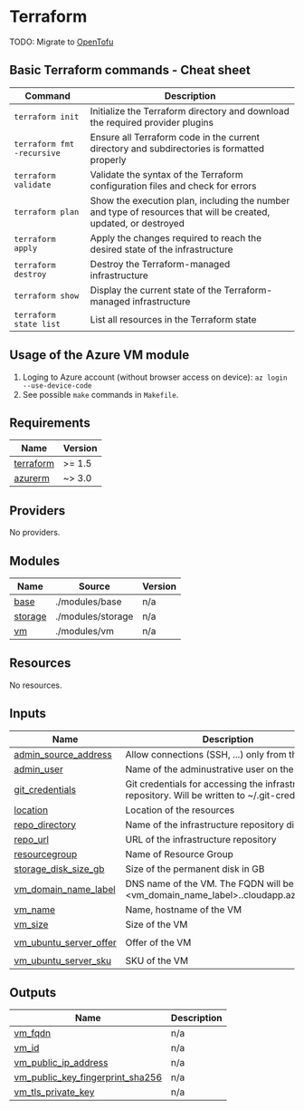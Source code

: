 # Terraform

TODO: Migrate to [OpenTofu](https://opentofu.org/)

## Basic Terraform commands - Cheat sheet

| Command                    | Description                                                                                                     |
| -------------------------- | --------------------------------------------------------------------------------------------------------------- |
| `terraform init`           | Initialize the Terraform directory and download the required provider plugins                                   |
| `terraform fmt -recursive` | Ensure all Terraform code in the current directory and subdirectories is formatted properly                     |
| `terraform validate`       | Validate the syntax of the Terraform configuration files and check for errors                                   |
| `terraform plan`           | Show the execution plan, including the number and type of resources that will be created, updated, or destroyed |
| `terraform apply`          | Apply the changes required to reach the desired state of the infrastructure                                     |
| `terraform destroy`        | Destroy the Terraform-managed infrastructure                                                                    |
| `terraform show`           | Display the current state of the Terraform-managed infrastructure                                               |
| `terraform state list`     | List all resources in the Terraform state                                                                       |

## Usage of the Azure VM module

1. Loging to Azure account (without browser access on device): `az login --use-device-code`
2. See possible `make` commands in `Makefile`.

<!-- BEGIN_TF_DOCS -->
## Requirements

| Name | Version |
|------|---------|
| <a name="requirement_terraform"></a> [terraform](#requirement\_terraform) | >= 1.5 |
| <a name="requirement_azurerm"></a> [azurerm](#requirement\_azurerm) | ~> 3.0 |

## Providers

No providers.

## Modules

| Name | Source | Version |
|------|--------|---------|
| <a name="module_base"></a> [base](#module\_base) | ./modules/base | n/a |
| <a name="module_storage"></a> [storage](#module\_storage) | ./modules/storage | n/a |
| <a name="module_vm"></a> [vm](#module\_vm) | ./modules/vm | n/a |

## Resources

No resources.

## Inputs

| Name | Description | Type | Default | Required |
|------|-------------|------|---------|:--------:|
| <a name="input_admin_source_address"></a> [admin\_source\_address](#input\_admin\_source\_address) | Allow connections (SSH, ...) only from this IP | `string` | n/a | yes |
| <a name="input_admin_user"></a> [admin\_user](#input\_admin\_user) | Name of the adminustrative user on the VM | `string` | `"azureuser"` | no |
| <a name="input_git_credentials"></a> [git\_credentials](#input\_git\_credentials) | Git credentials for accessing the infrastructure repository. Will be written to ~/.git-credentials | `string` | n/a | yes |
| <a name="input_location"></a> [location](#input\_location) | Location of the resources | `string` | `"westeurope"` | no |
| <a name="input_repo_directory"></a> [repo\_directory](#input\_repo\_directory) | Name of the infrastructure repository directory | `string` | `"infra"` | no |
| <a name="input_repo_url"></a> [repo\_url](#input\_repo\_url) | URL of the infrastructure repository | `string` | n/a | yes |
| <a name="input_resourcegroup"></a> [resourcegroup](#input\_resourcegroup) | Name of Resource Group | `string` | `"HomeInfra"` | no |
| <a name="input_storage_disk_size_gb"></a> [storage\_disk\_size\_gb](#input\_storage\_disk\_size\_gb) | Size of the permanent disk in GB | `number` | `10` | no |
| <a name="input_vm_domain_name_label"></a> [vm\_domain\_name\_label](#input\_vm\_domain\_name\_label) | DNS name of the VM. The FQDN will be: <vm\_domain\_name\_label>.<location>.cloudapp.azure.com | `string` | n/a | yes |
| <a name="input_vm_name"></a> [vm\_name](#input\_vm\_name) | Name, hostname of the VM | `string` | n/a | yes |
| <a name="input_vm_size"></a> [vm\_size](#input\_vm\_size) | Size of the VM | `string` | `"Standard_D2s_v5"` | no |
| <a name="input_vm_ubuntu_server_offer"></a> [vm\_ubuntu\_server\_offer](#input\_vm\_ubuntu\_server\_offer) | Offer of the VM | `string` | `"0001-com-ubuntu-server-jammy"` | no |
| <a name="input_vm_ubuntu_server_sku"></a> [vm\_ubuntu\_server\_sku](#input\_vm\_ubuntu\_server\_sku) | SKU of the VM | `string` | `"22_04-lts-gen2"` | no |

## Outputs

| Name | Description |
|------|-------------|
| <a name="output_vm_fqdn"></a> [vm\_fqdn](#output\_vm\_fqdn) | n/a |
| <a name="output_vm_id"></a> [vm\_id](#output\_vm\_id) | n/a |
| <a name="output_vm_public_ip_address"></a> [vm\_public\_ip\_address](#output\_vm\_public\_ip\_address) | n/a |
| <a name="output_vm_public_key_fingerprint_sha256"></a> [vm\_public\_key\_fingerprint\_sha256](#output\_vm\_public\_key\_fingerprint\_sha256) | n/a |
| <a name="output_vm_tls_private_key"></a> [vm\_tls\_private\_key](#output\_vm\_tls\_private\_key) | n/a |
<!-- END_TF_DOCS -->
